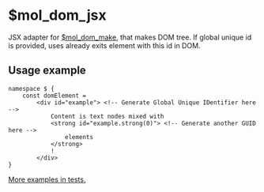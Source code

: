 # $mol_dom_jsx

JSX adapter for [$mol_dom_make](../make), that makes DOM tree. If global unique id is provided, uses already exits element with this id in DOM.

## Usage example
```tsx
namespace $ {
	const domElement =
		<div id="example"> <!-- Generate Global Unique IDentifier here -->
			Content is text nodes mixed with
			<strong id="example.strong(0)"> <!-- Generate another GUID here -->
				elements
			</strong>
			!
		</div>
}
```

[More examples in tests.](jsx.test.ts)
